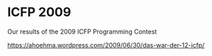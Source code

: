 # ICFP 2009

Our results of the 2009 ICFP Programming Contest

https://ahoehma.wordpress.com/2009/06/30/das-war-der-12-icfp/
